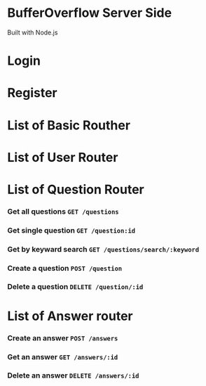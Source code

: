 # BufferOverflow Server Side 

Built with Node.js 

# Login 


# Register 



# List of Basic Routher 


# List of User Router 

# List of Question Router 

### Get all questions `GET /questions`

### Get single question `GET /question:id`

### Get by keyward search `GET /questions/search/:keyword`


### Create a question `POST /question`


### Delete a question `DELETE /question/:id`


# List of Answer router

### Create an answer `POST /answers`


### Get an answer `GET /answers/:id`


### Delete an answer `DELETE /answers/:id`


